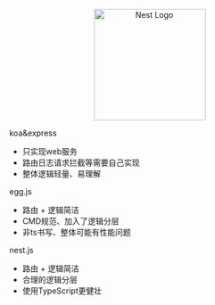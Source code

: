 <p align="center">
  <a href="http://nestjs.com/" target="blank"><img src="https://nestjs.com/img/logo-small.svg" width="200" alt="Nest Logo" /></a>
</p>


koa&express
- 只实现web服务
- 路由日志请求拦截等需要自己实现
- 整体逻辑轻量、易理解

egg.js
- 路由 + 逻辑简洁
- CMD规范、加入了逻辑分层
- 非ts书写、整体可能有性能问题

nest.js
- 路由 + 逻辑简洁
- 合理的逻辑分层
- 使用TypeScript更健壮